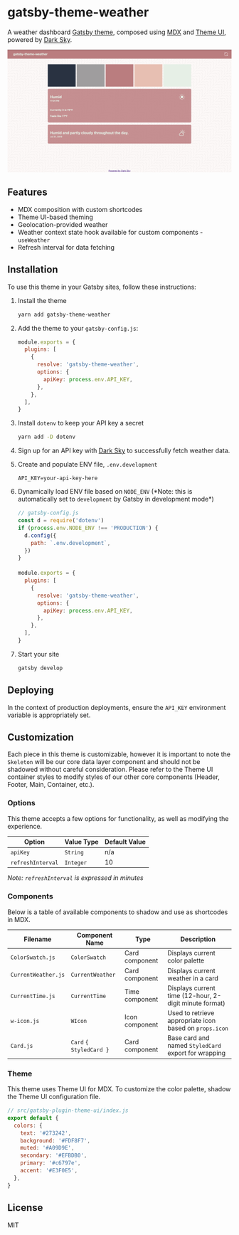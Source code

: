 # gatsby-theme-weather

A weather dashboard [Gatsby theme](https://www.gatsbyjs.org/docs/themes/), composed using [MDX](https://mdxjs.com/) and [Theme UI](https://theme-ui.com/), powered by [Dark Sky](https://darksky.net/dev).

<p align="center">
  <a href="https://github.com/josefaidt/gatsby-theme-weather">
    <img
      alt="gatsby-theme-weather screenshot"
      src="https://raw.githubusercontent.com/josefaidt/gatsby-theme-weather/master/images/screenshot-0.0.3.png"
      width="1000"
    />
  </a>
</p>

## Features

- MDX composition with custom shortcodes
- Theme UI-based theming
- Geolocation-provided weather
- Weather context state hook available for custom components - `useWeather`
- Refresh interval for data fetching

## Installation

To use this theme in your Gatsby sites, follow these instructions:

1. Install the theme

   ```sh
   yarn add gatsby-theme-weather
   ```

2. Add the theme to your `gatsby-config.js`:

   ```js
   module.exports = {
     plugins: [
       {
         resolve: 'gatsby-theme-weather',
         options: {
           apiKey: process.env.API_KEY,
         },
       },
     ],
   }
   ```

3. Install `dotenv` to keep your API key a secret

   ```sh
   yarn add -D dotenv
   ```

4. Sign up for an API key with [Dark Sky](https://darksky.net/dev) to successfully fetch weather data.

5. Create and populate ENV file, `.env.development`

   ```text
   API_KEY=your-api-key-here
   ```

6. Dynamically load ENV file based on `NODE_ENV` (\*Note: this is automatically set to `development` by Gatsby in development mode\*)

   ```js
   // gatsby-config.js
   const d = require('dotenv')
   if (process.env.NODE_ENV !== 'PRODUCTION') {
     d.config({
       path: `.env.development`,
     })
   }

   module.exports = {
     plugins: [
       {
         resolve: 'gatsby-theme-weather',
         options: {
           apiKey: process.env.API_KEY,
         },
       },
     ],
   }
   ```

7. Start your site

   ```sh
   gatsby develop
   ```

## Deploying

In the context of production deployments, ensure the `API_KEY` environment variable is appropriately set.

## Customization

Each piece in this theme is customizable, however it is important to note the `Skeleton` will be our core data layer component and should not be shadowed without careful consideration. Please refer to the Theme UI container styles to modify styles of our other core components (Header, Footer, Main, Container, etc.).

### Options

This theme accepts a few options for functionality, as well as modifying the experience.

| Option            | Value Type | Default Value |
| ----------------- | ---------- | ------------- |
| `apiKey`          | `String`   | n/a           |
| `refreshInterval` | `Integer`  | 10            |

_Note: `refreshInterval` is expressed in minutes_

### Components

Below is a table of available components to shadow and use as shortcodes in MDX.

| Filename            | Component Name          | Type           | Description                                             |
| ------------------- | ----------------------- | -------------- | ------------------------------------------------------- |
| `ColorSwatch.js`    | `ColorSwatch`           | Card component | Displays current color palette                          |
| `CurrentWeather.js` | `CurrentWeather`        | Card component | Displays current weather in a card                      |
| `CurrentTime.js`    | `CurrentTime`           | Time component | Displays current time (12-hour, 2-digit minute format)  |
| `w-icon.js`         | `WIcon`                 | Icon component | Used to retrieve appropriate icon based on `props.icon` |
| `Card.js`           | `Card` `{ StyledCard }` | Card component | Base card and named `StyledCard` export for wrapping    |

### Theme

This theme uses Theme UI for MDX. To customize the color palette, shadow the Theme UI configuration file.

```js
// src/gatsby-plugin-theme-ui/index.js
export default {
  colors: {
    text: '#273242',
    background: '#FDF8F7',
    muted: '#A09D9E',
    secondary: '#EFBDB0',
    primary: '#c6797e',
    accent: '#E3F0E5',
  },
}
```

## License

MIT
